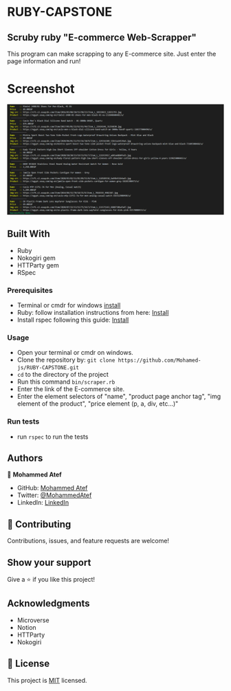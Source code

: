 # RUBY-CAPSTONE

## Scruby ruby "E-commerce Web-Scrapper"

This program can make scrapping to any E-commerce site. Just enter the page information and run!

# Screenshot 

![screenshot](./screenshot.png)

## Built With

- Ruby
- Nokogiri gem
- HTTParty gem
- RSpec


### Prerequisites

- Terminal or cmdr for windows [install](https://cmder.net/)
- Ruby: follow installation instructions from here: [Install](https://www.ruby-lang.org/en/documentation/installation/)
- Install rspec following this guide: [Install](https://www.theodinproject.com/courses/ruby-programming/lessons/introduction-to-rspec)


### Usage

- Open your terminal or cmdr on windows.
- Clone the repository by: `git clone https://github.com/Mohamed-js/RUBY-CAPSTONE.git`
- `cd` to the directory of the project
- Run this command `bin/scraper.rb`
- Enter the link of the E-commerce site.
- Enter the element selectors of "name", "product page anchor tag", "img element of the product", "price element (p, a, div, etc...)"


### Run tests

- run `rspec` to run the tests


## Authors

👤 **Mohammed Atef**

- GitHub: [Mohammed Atef](https://github.com/Mohamed-js)
- Twitter: [@MohammedAtef](https://twitter.com/Demovejetta)
- LinkedIn: [LinkedIn](https://www.linkedin.com/in/mohamed-atef-032b6b1b0/) 


## 🤝 Contributing

Contributions, issues, and feature requests are welcome!

## Show your support

Give a ⭐️ if you like this project!

## Acknowledgments

- Microverse
- Notion
- HTTParty
- Nokogiri

## 📝 License

This project is [MIT](LICENSE) licensed.
